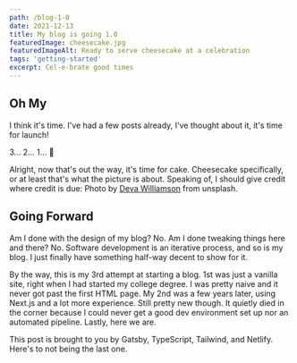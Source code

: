 ```yaml
---
path: /blog-1-0
date: 2021-12-13
title: My blog is going 1.0
featuredImage: cheesecake.jpg
featuredImageAlt: Ready to serve cheesecake at a celebration
tags: 'getting-started'
excerpt: Cel-e-brate good times
---
```

## Oh My
I think it's time. I've had a few posts already, I've thought about it, it's time for launch!

3... 2... 1... 🚀

Alright, now that's out the way, it's time for cake. Cheesecake specifically, or at least that's what the picture is about. Speaking of, I should give credit where credit is due: Photo by [Deva Williamson](https://unsplash.com/@biglaughkitchen?utm_source=unsplash&utm_medium=referral&utm_content=creditCopyText) from unsplash.

## Going Forward
Am I done with the design of my blog? No. Am I done tweaking things here and there? No. Software development is an iterative process, and so is my blog. I just finally have something half-way decent to show for it.

By the way, this is my 3rd attempt at starting a blog. 1st was just a vanilla site, right when I had started my college degree. I was pretty naive and it never got past the first HTML page. My 2nd was a few years later, using Next.js and a lot more experience. Still pretty new though. It quietly died in the corner because I could never get a good dev environment set up nor an automated pipeline. Lastly, here we are.

This post is brought to you by Gatsby, TypeScript, Tailwind, and Netlify. Here's to not being the last one.